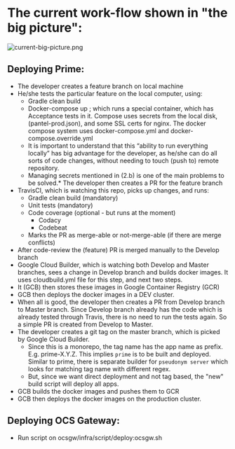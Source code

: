 # The current work-flow shown in "the big picture":

![current-big-picture.png](current-big-picture.png)

## Deploying Prime:
* The developer creates a feature branch on local machine
* He/she tests the particular feature on the local computer, using:
  * Gradle clean build
  * Docker-compose up ; which runs a special container, which has Acceptance tests in it. Compose uses secrets from the local disk, (pantel-prod.json), and some SSL certs for nginx. The docker compose system uses docker-compose.yml and docker-compose.override.yml
  * It is important to understand that this “ability to run everything locally” has big advantage for the developer, as he/she can do all sorts of code changes, without needing to touch (push to) remote repository. 
  * Managing secrets mentioned in (2.b) is one of the main problems to be solved.* The developer then creates a PR for the feature branch
* TravisCI, which is watching this repo, picks up changes, and runs:
  * Gradle clean build (mandatory)
  * Unit tests (mandatory)
  * Code coverage (optional - but runs at the moment)
    * Codacy
    * Codebeat
  * Marks the PR as merge-able or not-merge-able (if there are merge conflicts)
* After code-review the (feature) PR is merged manually to the Develop branch
* Google Cloud Builder, which is watching both Develop and Master branches, sees a change in Develop branch and builds docker images. It uses cloudbuild.yml file for this step, and next two steps.
* It (GCB) then stores these images in Google Container Registry (GCR)
* GCB then deploys the docker images in a DEV cluster.
* When all is good, the developer then creates a PR from Develop branch to Master branch. Since Develop branch already has the code which is already tested through Travis, there is no need to run the tests again. So a simple PR is created from Develop to Master.
* The developer creates a git tag on the master branch, which is picked by Google Cloud Builder.
  * Since this is a monorepo, the tag name has the app name as prefix. E.g. prime-X.Y.Z. This implies `prime` is to be built and deployed. Similar to prime, there is separate builder for `pseudonym server` which looks for matching tag name with different regex.
  * But, since we want direct deployment and not tag based, the "new" build script will deploy all apps.
* GCB builds the docker images and pushes them to GCR
* GCB then deploys the docker images on the production cluster.

## Deploying OCS Gateway:
* Run script on ocsgw/infra/script/deploy:ocsgw.sh
